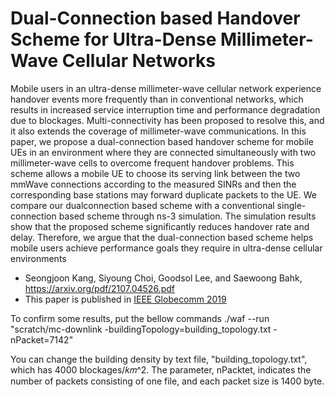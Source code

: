 #  Dual-Connection based Handover Scheme for Ultra-Dense Millimeter-Wave Cellular Networks

Mobile users in an ultra-dense millimeter-wave cellular network experience handover events more frequently than in conventional networks, which results in increased service
interruption time and performance degradation due to blockages.
Multi-connectivity has been proposed to resolve this, and it also
extends the coverage of millimeter-wave communications. In this
paper, we propose a dual-connection based handover scheme for
mobile UEs in an environment where they are connected simultaneously with two millimeter-wave cells to overcome frequent
handover problems. This scheme allows a mobile UE to choose
its serving link between the two mmWave connections according
to the measured SINRs and then the corresponding base stations
may forward duplicate packets to the UE. We compare our dualconnection based scheme with a conventional single-connection
based scheme through ns-3 simulation. The simulation results
show that the proposed scheme significantly reduces handover
rate and delay. Therefore, we argue that the dual-connection
based scheme helps mobile users achieve performance goals they
require in ultra-dense cellular environments

* Seongjoon Kang, Siyoung Choi, Goodsol Lee, and Saewoong Bahk, https://arxiv.org/pdf/2107.04526.pdf
* This paper is published in [IEEE Globecomm 2019](https://globecom2019.ieee-globecom.org/index.html)

To confirm some results, put the bellow commands
./waf --run "scratch/mc-downlink -buildingTopology=building_topology.txt -nPacket=7142"

You can change the building density by text file, "building_topology.txt", which has 4000 blockages/𝑘𝑚^2.
The parameter, nPacktet, indicates the number of packets consisting of one file, and each packet size is 1400 byte. 
